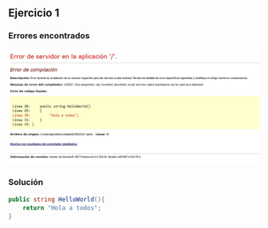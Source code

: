 ## Ejercicio 1
### Errores encontrados

![](/img/ex1.jpeg)

### Solución

```cs
public string HelloWorld(){
    return "Hola a todos";
}
```